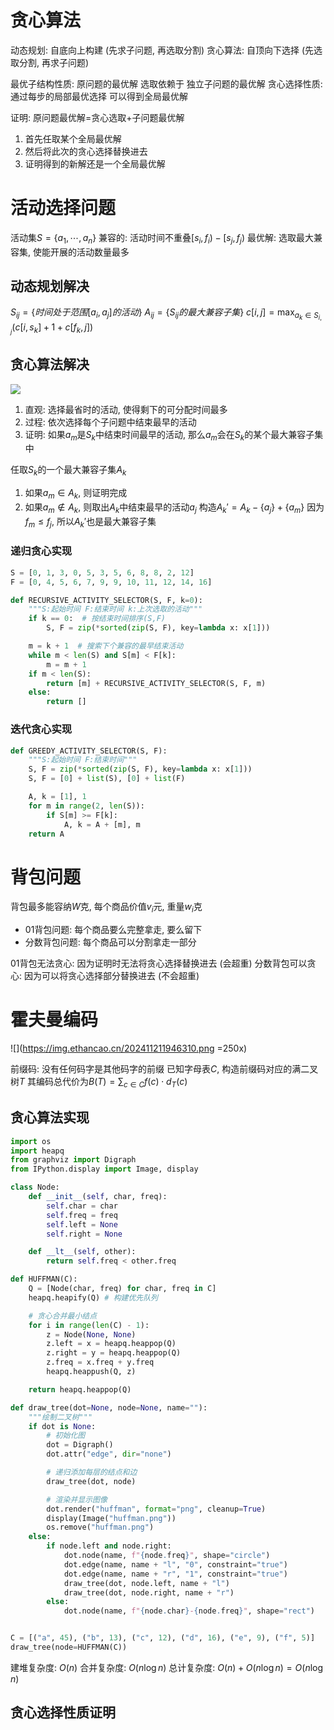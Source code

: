 


# 贪心算法

动态规划: 自底向上构建 (先求子问题, 再选取分割)
贪心算法: 自顶向下选择 (先选取分割, 再求子问题)

最优子结构性质: 原问题的最优解 选取依赖于 独立子问题的最优解
贪心选择性质: 通过每步的局部最优选择 可以得到全局最优解

证明: 原问题最优解=贪心选取+子问题最优解
1. 首先任取某个全局最优解
2. 然后将此次的贪心选择替换进去
3. 证明得到的新解还是一个全局最优解

# 活动选择问题

活动集$S=\{a_1,\cdots,a_n\}$
兼容的: 活动时间不重叠$[s_i,f_i)-[s_j,f_j)$
最优解: 选取最大兼容集, 使能开展的活动数量最多

## 动态规划解决

$S_{ij}=\{时间处于范围[a_i,a_j]的活动\}$
$A_{ij}=\{S_{ij}的最大兼容子集\}$
$c[i,j]=\max_{a_k\in S_{i,j}}(c[i,s_k]+1+c[f_k,j])$

## 贪心算法解决

![](https://img.ethancao.cn/202411211905760.png)

1. 直观: 选择最省时的活动, 使得剩下的可分配时间最多
2. 过程: 依次选择每个子问题中结束最早的活动
3. 证明: 如果$a_m$是$S_k$中结束时间最早的活动, 
    那么$a_m$会在$S_k$的某个最大兼容子集中

任取$S_k$的一个最大兼容子集$A_k$
1. 如果$a_m\in A_k$, 则证明完成
2. 如果$a_m\notin A_k$, 则取出$A_k$中结束最早的活动$a_j$
    构造$A_k'=A_k-\{a_j\}+\{a_m\}$
    因为$f_m\leq f_j$, 所以$A_k'$也是最大兼容子集

### 递归贪心实现

```py
S = [0, 1, 3, 0, 5, 3, 5, 6, 8, 8, 2, 12]
F = [0, 4, 5, 6, 7, 9, 9, 10, 11, 12, 14, 16]

def RECURSIVE_ACTIVITY_SELECTOR(S, F, k=0):
    """S:起始时间 F:结束时间 k:上次选取的活动"""
    if k == 0:  # 按结束时间排序(S,F)
        S, F = zip(*sorted(zip(S, F), key=lambda x: x[1]))

    m = k + 1  # 搜索下个兼容的最早结束活动
    while m < len(S) and S[m] < F[k]:
        m = m + 1
    if m < len(S):
        return [m] + RECURSIVE_ACTIVITY_SELECTOR(S, F, m)
    else:
        return []
```

### 迭代贪心实现

```py
def GREEDY_ACTIVITY_SELECTOR(S, F):
    """S:起始时间 F:结束时间"""
    S, F = zip(*sorted(zip(S, F), key=lambda x: x[1]))
    S, F = [0] + list(S), [0] + list(F)

    A, k = [1], 1
    for m in range(2, len(S)):
        if S[m] >= F[k]:
            A, k = A + [m], m
    return A
```


# 背包问题

背包最多能容纳$W$克, 每个商品价值$v_i$元, 重量$w_i$克
- 01背包问题: 每个商品要么完整拿走, 要么留下
- 分数背包问题: 每个商品可以分割拿走一部分

01背包无法贪心: 因为证明时无法将贪心选择替换进去 (会超重)
分数背包可以贪心: 因为可以将贪心选择部分替换进去 (不会超重)

# 霍夫曼编码

![](https://img.ethancao.cn/202411211946310.png =250x)

前缀码: 没有任何码字是其他码字的前缀
已知字母表$C$, 构造前缀码对应的满二叉树$T$
其编码总代价为$B(T)=\sum_{c\in C}f(c)\cdot d_T(c)$

## 贪心算法实现

```py
import os
import heapq
from graphviz import Digraph
from IPython.display import Image, display

class Node:
    def __init__(self, char, freq):
        self.char = char
        self.freq = freq
        self.left = None
        self.right = None

    def __lt__(self, other):
        return self.freq < other.freq

def HUFFMAN(C):
    Q = [Node(char, freq) for char, freq in C]
    heapq.heapify(Q) # 构建优先队列

    # 贪心合并最小结点
    for i in range(len(C) - 1):
        z = Node(None, None)
        z.left = x = heapq.heappop(Q)
        z.right = y = heapq.heappop(Q)
        z.freq = x.freq + y.freq
        heapq.heappush(Q, z)

    return heapq.heappop(Q)

def draw_tree(dot=None, node=None, name=""):
    """绘制二叉树"""
    if dot is None:
        # 初始化图
        dot = Digraph()
        dot.attr("edge", dir="none")

        # 递归添加每层的结点和边
        draw_tree(dot, node)

        # 渲染并显示图像
        dot.render("huffman", format="png", cleanup=True)
        display(Image("huffman.png"))
        os.remove("huffman.png")
    else:
        if node.left and node.right:
            dot.node(name, f"{node.freq}", shape="circle")
            dot.edge(name, name + "l", "0", constraint="true")
            dot.edge(name, name + "r", "1", constraint="true")
            draw_tree(dot, node.left, name + "l")
            draw_tree(dot, node.right, name + "r")
        else:
            dot.node(name, f"{node.char}-{node.freq}", shape="rect")


C = [("a", 45), ("b", 13), ("c", 12), ("d", 16), ("e", 9), ("f", 5)]
draw_tree(node=HUFFMAN(C))
```

建堆复杂度: $O(n)$
合并复杂度: $O(n\log n)$
总计复杂度: $O(n)+O(n\log n)=O(n\log n)$

## 贪心选择性质证明


